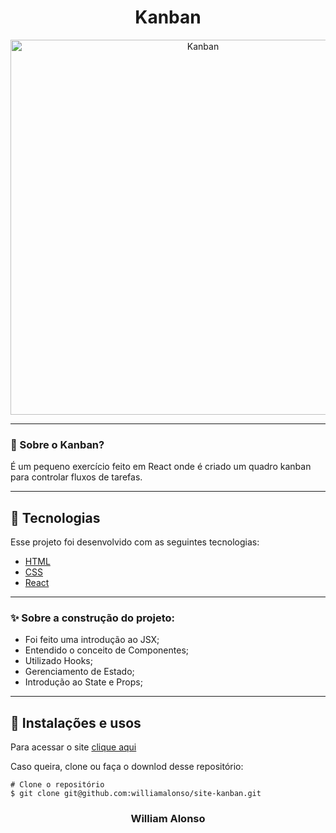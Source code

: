 <h1 align="center">
    Kanban
    </h1>

<div align="center">
  <img src="#" alt"Kanban" title="Kanban" width="600" />
  

---

</div>



### 🤔 Sobre o Kanban?

É um pequeno exercício feito em React onde é criado um quadro kanban para controlar fluxos de tarefas.

---

## 🚀 Tecnologias

Esse projeto foi desenvolvido com as seguintes tecnologias:

- [HTML](https://developer.mozilla.org/pt-BR/docs/Web/HTML)
- [CSS](https://developer.mozilla.org/pt-BR/docs/Web/CSS)
- [React](https://pt-br.reactjs.org/)

---

### ✨ Sobre a construção do projeto:

- Foi feito uma introdução ao JSX;
- Entendido o conceito de Componentes;
- Utilizado Hooks;
- Gerenciamento de Estado;
- Introdução ao State e Props;


---

## 🙅 Instalações e usos

Para acessar o site [clique aqui](https://site-analisador-numeros.vercel.app/)

Caso queira, clone ou faça o downlod desse repositório:

```
# Clone o repositório
$ git clone git@github.com:williamalonso/site-kanban.git
```

<h3 align="center">William Alonso</h3>
